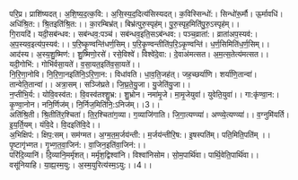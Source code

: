 

  
परि॒प्र। प्राशि॑ष्यदत्। अ॒शि॒ष्य॒द॒त्क॒वि:। अ॒सि॒स्य॒द॒दित्य॑सिस्यदत्। क॒विस्सिन्धो॑:। सिन्धो॑रू॒र्मौ। ऊ॒र्मावधि॑। अधि॑श्रि॒त:। श्रि॒तइति॑श्रि॒त:।। का॒रम्बिभ्र॑त्। बिभ्र॑त्पुरु॒स्पृह॑म्। पु॒रु॒स्पृह॒मिति॑पु॒रु॒ऽस्पृह॑म्।।  
गि॒रायदि॑। यदी॒सब॑न्धव:। सब॑न्धव॒:पञ्च॑। सब॑न्धव॒इति॒सऽब॑न्धव:। पञ्च॒व्राता॑:। व्राता॑अप॒स्यव॑:। अ॒प॒स्यव॒इत्य॑प॒स्यव॑:।। प॒रि॒ष्कृ॒ण्वन्ति॑धर्ण॒सिम्। प॒रि॒कृ॒ण्वन्तीति॑प॒रि॒ऽकृ॒ण्वन्ति॑। ध॒र्ण॒सिमिति॑ध॒र्ण॒सिम्।।  
आद॑स्य। अ॒स्य॒शु॒ष्मिण॑:। शु॒ष्मिणो॒रसे॑। रसे॒विश्वे॑। विश्वे॑दे॒वा:। दे॒वाअ॑मत्सत। अ॒म॒त्स॒तेत्य॑मत्सत।। यदी॒गोभि॑:। गोभि॑र्वसा॒यते॑। व॒सा॒यत॒इति॑व॒सा॒यते॑।।  
नि॒रि॒णा॒नोवि। नि॒रि॒णा॒नइति॑नि॒ऽरि॒णा॒न:। विधा॑वति। धा॒व॒ति॒जह॑त्। जह॒च्छर्या॑णि। शर्या॑णि॒तान्वा॑। तान्वेति॒तान्वा॑।। अत्रा॒सम्। सञ्जि॑घ्रते। जि॒घ्र॒ते॒यु॒जा। यु॒जेति॑यु॒जा।।  
न॒प्तीभि॒र्य:। योवि॒वस्व॑त:। वि॒वस्व॑तश्शु॒भ्र:। शु॒भ्रोन। नमा॑मृ॒जे। मा॒मृ॒जेयुवा॑। युवेति॒युवा॑।। गा:कृ॑ण्वा॒न:। कृ॒ण्वा॒नोन। ननि॒र्णिज॑म्। नि॒र्निज॒मिति॑नि॒:ऽनिज॑म्।।3।।  
अति॑श्रि॒ती। श्रि॒तीति॑र॒श्चिता॑। ति॒र॒श्चिता॑ग॒व्या। ग॒व्याजि॑गाति। जि॒गा॒त्यण्व्या॑। अण्व्ये॒त्यण्व्या॑।। व॒ग्नुमि॑यर्ति। इ॒य॒र्ति॒यम्। यंवि॒दे। वि॒दइति॑वि॒दे।।  
अ॒भिक्षिप॑:। क्षिप॒:सम्। सम॑ग्मत। अ॒ग्म॒त॒म॒र्जय॑न्ती:। म॒र्जय॑न्तीरि॒ष:। इ॒षस्पति॑म्। पति॒मिति॒पति॑म् ।। पृ॒ष्टागृ॑भ्णत। गृ॒भ्ण॒त॒वा॒जिन॑:। वा॒जिन॒इति॑वा॒जिन॑:।।  
परि॑दि॒व्यानि॑। दि॒व्यानि॒मर्मृ॑शत्। मर्मृ॑श॒द्विश्वा॑नि। विश्वा॑निसोम। सो॒म॒पार्थि॑वा। पार्थि॒वेति॒पार्थि॑वा।। वसू॑नियाहि। या॒ह्य॒स्म॒यु:। अ॒स्म॒युरित्य॑स्म॒ऽयु:।।4।।  
